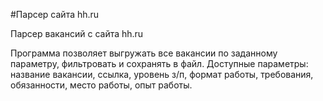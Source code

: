 #Парсер сайта hh.ru


Парсер вакансий с сайта hh.ru

Программа позволяет выгружать все вакансии по заданному параметру, фильтровать и сохранять в файл.
Доступные параметры: название вакансии, ссылка, уровень з/п, формат работы, требования, обязанности, место работы, опыт работы.
